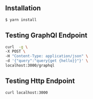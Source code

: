 

## Installation

```bash
$ yarn install
```

## Testing GraphQl Endpoint
```bash
curl  -g \
-X POST \
-H "Content-Type: application/json" \
-d '{"query":"query{get {hello}}"}' \
localhost:3000/graphql
```


## Testing Http Endpoint
```bash
curl localhost:3000
```


